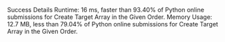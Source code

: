 Success
Details
Runtime: 16 ms, faster than 93.40% of Python online submissions for Create Target Array in the Given Order.
Memory Usage: 12.7 MB, less than 79.04% of Python online submissions for Create Target Array in the Given Order.
